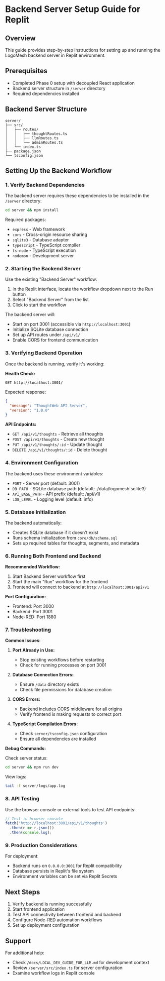 
# Backend Server Setup Guide for Replit

## Overview

This guide provides step-by-step instructions for setting up and running the LogoMesh backend server in Replit environment.

## Prerequisites

- Completed Phase 0 setup with decoupled React application
- Backend server structure in `/server` directory
- Required dependencies installed

## Backend Server Structure

```
server/
├── src/
│   ├── routes/
│   │   ├── thoughtRoutes.ts
│   │   ├── llmRoutes.ts
│   │   └── adminRoutes.ts
│   └── index.ts
├── package.json
└── tsconfig.json
```

## Setting Up the Backend Workflow

### 1. Verify Backend Dependencies

The backend server requires these dependencies to be installed in the `/server` directory:

```bash
cd server && npm install
```

Required packages:
- `express` - Web framework
- `cors` - Cross-origin resource sharing
- `sqlite3` - Database adapter
- `typescript` - TypeScript compiler
- `ts-node` - TypeScript execution
- `nodemon` - Development server

### 2. Starting the Backend Server

Use the existing "Backend Server" workflow:

1. In the Replit interface, locate the workflow dropdown next to the Run button
2. Select "Backend Server" from the list
3. Click to start the workflow

The backend server will:
- Start on port 3001 (accessible via `http://localhost:3001`)
- Initialize SQLite database connection
- Set up API routes under `/api/v1/`
- Enable CORS for frontend communication

### 3. Verifying Backend Operation

Once the backend is running, verify it's working:

**Health Check:**
```
GET http://localhost:3001/
```

Expected response:
```json
{
  "message": "ThoughtWeb API Server",
  "version": "1.0.0"
}
```

**API Endpoints:**
- `GET /api/v1/thoughts` - Retrieve all thoughts
- `POST /api/v1/thoughts` - Create new thought
- `PUT /api/v1/thoughts/:id` - Update thought
- `DELETE /api/v1/thoughts/:id` - Delete thought

### 4. Environment Configuration

The backend uses these environment variables:

- `PORT` - Server port (default: 3001)
- `DB_PATH` - SQLite database path (default: ./data/logomesh.sqlite3)
- `API_BASE_PATH` - API prefix (default: /api/v1)
- `LOG_LEVEL` - Logging level (default: info)

### 5. Database Initialization

The backend automatically:
- Creates SQLite database if it doesn't exist
- Runs schema initialization from `core/db/schema.sql`
- Sets up required tables for thoughts, segments, and metadata

### 6. Running Both Frontend and Backend

**Recommended Workflow:**

1. Start Backend Server workflow first
2. Start the main "Run" workflow for the frontend
3. Frontend will connect to backend at `http://localhost:3001/api/v1`

**Port Configuration:**
- Frontend: Port 3000
- Backend: Port 3001
- Node-RED: Port 1880

### 7. Troubleshooting

**Common Issues:**

1. **Port Already in Use:**
   - Stop existing workflows before restarting
   - Check for running processes on port 3001

2. **Database Connection Errors:**
   - Ensure `/data` directory exists
   - Check file permissions for database creation

3. **CORS Errors:**
   - Backend includes CORS middleware for all origins
   - Verify frontend is making requests to correct port

4. **TypeScript Compilation Errors:**
   - Check `server/tsconfig.json` configuration
   - Ensure all dependencies are installed

**Debug Commands:**

Check server status:
```bash
cd server && npm run dev
```

View logs:
```bash
tail -f server/logs/app.log
```

### 8. API Testing

Use the browser console or external tools to test API endpoints:

```javascript
// Test in browser console
fetch('http://localhost:3001/api/v1/thoughts')
  .then(r => r.json())
  .then(console.log);
```

### 9. Production Considerations

For deployment:
- Backend runs on `0.0.0.0:3001` for Replit compatibility
- Database persists in Replit's file system
- Environment variables can be set via Replit Secrets

## Next Steps

1. Verify backend is running successfully
2. Start frontend application
3. Test API connectivity between frontend and backend
4. Configure Node-RED automation workflows
5. Set up deployment configuration

## Support

For additional help:
- Check `/docs/LOCAL_DEV_GUIDE_FOR_LLM.md` for development context
- Review `/server/src/index.ts` for server configuration
- Examine workflow logs in Replit console
